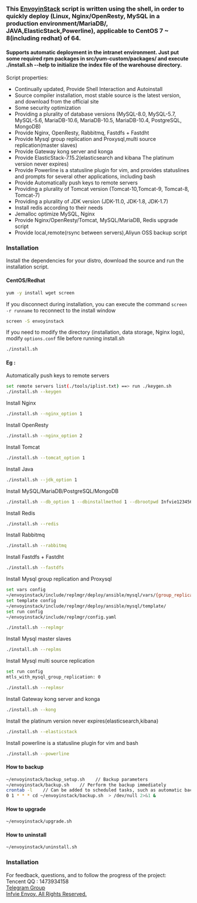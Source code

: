 ### This [EnvoyinStack](https://mirrors.infvie.org/envoyinstack/)  script is written using the shell, in order to quickly deploy (Linux, Nginx/OpenResty, MySQL in a production environment/MariaDB/, JAVA,ElasticStack,Powerline), applicable to CentOS 7 ~ 8(including redhat) of 64.

#### Supports automatic deployment in the intranet environment. Just put some required rpm packages in src/yum-custom/packages/ and execute ./install.sh --help to initialize the index file of the warehouse directory.

Script properties:
- Continually updated, Provide Shell Interaction and Autoinstall
- Source compiler installation, most stable source is the latest version, and download from the official site
- Some security optimization
- Providing a plurality of database versions (MySQL-8.0, MySQL-5.7, MySQL-5.6, MariaDB-10.6, MariaDB-10.5, MariaDB-10.4, PostgreSQL, MongoDB)
- Provide Nginx, OpenResty, Rabbitmq, Fastdfs + Fastdht
- Provide Mysql group replication and Proxysql,multi source replication(master slaves)
- Provide Gateway kong server and konga
- Provide ElasticStack-7.15.2(elasticsearch and kibana The platinum version never expires)
- Provide Powerline is a statusline plugin for vim, and provides statuslines and prompts for several other applications, including bash
- Provide Automatically push keys to remote servers
- Providing a plurality of Tomcat version (Tomcat-10,Tomcat-9, Tomcat-8, Tomcat-7)
- Providing a plurality of JDK version (JDK-11.0, JDK-1.8, JDK-1.7)
- Install redis according to their needs
- Jemalloc optimize MySQL, Nginx
- Provide Nginx/OpenResty/Tomcat, MySQL/MariaDB, Redis upgrade script
- Provide local,remote(rsync between servers),Aliyun OSS backup script

### Installation
Install the dependencies for your distro, download the source and run the installation script.

#### CentOS/Redhat

```bash
yum -y install wget screen
```

If you disconnect during installation, you can execute the command `screen -r runname` to reconnect to the install window
```bash
screen -S envoyinstack 
```

If you need to modify the directory (installation, data storage, Nginx logs), modify `options.conf` file before running install.sh
```bash
./install.sh
```
#### Eg :

Automatically push keys to remote servers
```bash
set remote servers list(./tools/iplist.txt) ==> run ./keygen.sh
./install.sh --keygen 

```
Install Nginx
```bash
./install.sh --nginx_option 1 
```
Install OpenResty
```bash
./install.sh --nginx_option 2
```
Install Tomcat
```bash
./install.sh --tomcat_option 1 
```
Install Java
```bash
./install.sh --jdk_option 1 
```
Install MySQL/MariaDB/PostgreSQL/MongoDB
```bash
./install.sh --db_option 1 --dbinstallmethod 1 --dbrootpwd Infvie123456
```
Install Redis
```bash
./install.sh --redis
```
Install Rabbitmq
```bash
./install.sh --rabbitmq
```
Install Fastdfs + Fastdht
```bash
./install.sh --fastdfs
```
Install Mysql group replication and Proxysql
```bash
set vars config
~/envoyinstack/include/replmgr/deploy/ansible/mysql/vars/{group_replication.yaml,master_slaves.yaml,multi_source_replication.yaml}
set template config
~/envoyinstack/include/replmgr/deploy/ansible/mysql/template/
set run config
~/envoyinstack/include/replmgr/config.yaml

./install.sh --replmgr
```
Install Mysql master slaves
```bash
./install.sh --replms
```
Install Mysql multi source replication
```bash
set run config
mtls_with_mysql_group_replication: 0

./install.sh --replmsr
```
Install Gateway kong server and konga
```bash
./install.sh --kong
```
Install the platinum version never expires(elasticsearch,kibana)
```bash
./install.sh --elasticstack
```
Install powerline is a statusline plugin for vim and bash
```bash
./install.sh --powerline
```
#### How to backup

```bash
~/envoyinstack/backup_setup.sh    // Backup parameters
~/envoyinstack/backup.sh    // Perform the backup immediately
crontab -l    // Can be added to scheduled tasks, such as automatic backups every day 1:00
0 1 * * * cd ~/envoyinstack/backup.sh  > /dev/null 2>&1 &
```

#### How to upgrade

```bash
~/envoyinstack/upgrade.sh
```

#### How to uninstall

```bash
~/envoyinstack/uninstall.sh
```

### Installation

For feedback, questions, and to follow the progress of the project: <br />
Tencent QQ : 1473934158 <br />
[Telegram Group](https://t.me/ErinYeo)<br />
[Infvie Envoy. All Rights Reserved.](https://www.infvie.com)<br />
